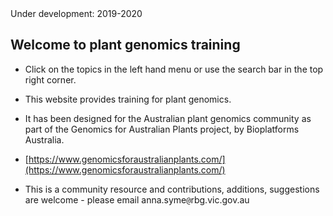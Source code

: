 <br>
<br>

<ss>Under development: 2019-2020</ss>

## Welcome to plant genomics training

* Click on the topics in the left hand menu or use the search bar in the top right corner.

* This website provides training for plant genomics.

* It has been designed for the Australian plant genomics community as part of the Genomics for Australian Plants project, by Bioplatforms Australia.

* [https://www.genomicsforaustralianplants.com/](https://www.genomicsforaustralianplants.com/)

* This is a community resource and contributions, additions, suggestions are welcome - please email anna.syme<code>@</code>rbg.vic.gov.au
